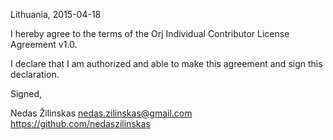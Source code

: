 Lithuania, 2015-04-18

I hereby agree to the terms of the Orj Individual Contributor License
Agreement v1.0.

I declare that I am authorized and able to make this agreement and sign this
declaration.

Signed,

Nedas Žilinskas nedas.zilinskas@gmail.com https://github.com/nedaszilinskas